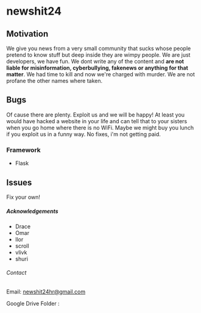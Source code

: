 # newshit24

## Motivation
We give you news from a very small community that sucks whose people pretend to know stuff but deep inside they are wimpy people. We are just developers, we have fun. We dont write any of the content and **are not liable for misinformation, cyberbullying, fakenews or anything for that matter**. We had time to kill and now we're charged with murder. We are not profane the other names where taken.

## Bugs
Of cause there are plenty. Exploit us and we will be happy! At least you would have hacked a website in your life and can tell that to your sisters when you go home where there is no WiFi. Maybe we might buy you lunch if you exploit us in a funny way. No fixes, i'm not getting paid.

### Framework
* Flask

## Issues
Fix your own!

##### Acknowledgements
- Drace
- Omar
- llor
- scroll
- vlivk
- shuri

###### Contact
Email: newshit24hr@gmail.com

Google Drive Folder : 




